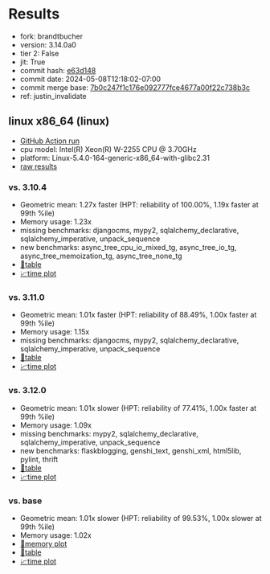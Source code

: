 # Results

- fork: brandtbucher
- version: 3.14.0a0
- tier 2: False
- jit: True
- commit hash: [e63d148](https://github.com/brandtbucher/cpython/commit/e63d148)
- commit date: 2024-05-08T12:18:02-07:00
- commit merge base: [7b0c247f1c176e092777fce4677a00f22c738b3c](https://github.com/brandtbucher/cpython/commit/7b0c247f1c176e092777fce4677a00f22c738b3c)
- ref: justin_invalidate

## linux x86_64 (linux)

- [GitHub Action run](https://github.com/faster-cpython/benchmarking/actions/runs/9007419889)
- cpu model: Intel(R) Xeon(R) W-2255 CPU @ 3.70GHz
- platform: Linux-5.4.0-164-generic-x86_64-with-glibc2.31
- [raw results](bm-20240508-linux-x86_64-brandtbucher-justin_invalidate-3.14.0a0-e63d148.json)

### vs. 3.10.4

- Geometric mean: 1.27x faster (HPT: reliability of 100.00%, 1.19x faster at 99th %ile)
- Memory usage: 1.23x
- missing benchmarks: djangocms, mypy2, sqlalchemy_declarative, sqlalchemy_imperative, unpack_sequence
- new benchmarks: async_tree_cpu_io_mixed_tg, async_tree_io_tg, async_tree_memoization_tg, async_tree_none_tg
- [📄table](bm-20240508-linux-x86_64-brandtbucher-justin_invalidate-3.14.0a0-e63d148-vs-3.10.4.md)
- [📈time plot](bm-20240508-linux-x86_64-brandtbucher-justin_invalidate-3.14.0a0-e63d148-vs-3.10.4.png)

### vs. 3.11.0

- Geometric mean: 1.01x faster (HPT: reliability of 88.49%, 1.00x faster at 99th %ile)
- Memory usage: 1.15x
- missing benchmarks: djangocms, mypy2, sqlalchemy_declarative, sqlalchemy_imperative, unpack_sequence
- [📄table](bm-20240508-linux-x86_64-brandtbucher-justin_invalidate-3.14.0a0-e63d148-vs-3.11.0.md)
- [📈time plot](bm-20240508-linux-x86_64-brandtbucher-justin_invalidate-3.14.0a0-e63d148-vs-3.11.0.png)

### vs. 3.12.0

- Geometric mean: 1.01x slower (HPT: reliability of 77.41%, 1.00x faster at 99th %ile)
- Memory usage: 1.09x
- missing benchmarks: mypy2, sqlalchemy_declarative, sqlalchemy_imperative, unpack_sequence
- new benchmarks: flaskblogging, genshi_text, genshi_xml, html5lib, pylint, thrift
- [📄table](bm-20240508-linux-x86_64-brandtbucher-justin_invalidate-3.14.0a0-e63d148-vs-3.12.0.md)
- [📈time plot](bm-20240508-linux-x86_64-brandtbucher-justin_invalidate-3.14.0a0-e63d148-vs-3.12.0.png)

### vs. base

- Geometric mean: 1.01x slower (HPT: reliability of 99.53%, 1.00x slower at 99th %ile)
- Memory usage: 1.02x
- [🧠memory plot](bm-20240508-linux-x86_64-brandtbucher-justin_invalidate-3.14.0a0-e63d148-vs-base-mem.png)
- [📄table](bm-20240508-linux-x86_64-brandtbucher-justin_invalidate-3.14.0a0-e63d148-vs-base.md)
- [📈time plot](bm-20240508-linux-x86_64-brandtbucher-justin_invalidate-3.14.0a0-e63d148-vs-base.png)

